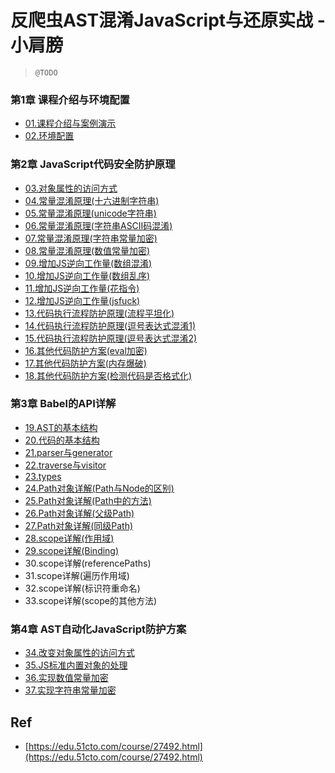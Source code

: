 # 反爬虫AST混淆JavaScript与还原实战 - 小肩膀

> `@TODO`

### 第1章 课程介绍与环境配置

* [01.课程介绍与案例演示](./01/)
* [02.环境配置](./02/)

### 第2章 JavaScript代码安全防护原理

* [03.对象属性的访问方式](./03/)
* [04.常量混淆原理(十六进制字符串)](./04/)
* [05.常量混淆原理(unicode字符串)](./05/)
* [06.常量混淆原理(字符串ASCII码混淆)](./06/)
* [07.常量混淆原理(字符串常量加密)](./07/)
* [08.常量混淆原理(数值常量加密)](./08/)
* [09.增加JS逆向工作量(数组混淆)](./09/)
* [10.增加JS逆向工作量(数组乱序)](./10)
* [11.增加JS逆向工作量(花指令)](./11/)
* [12.增加JS逆向工作量(jsfuck)](./12/)
* [13.代码执行流程防护原理(流程平坦化)](./13/)
* [14.代码执行流程防护原理(逗号表达式混淆1)](./14/)
* [15.代码执行流程防护原理(逗号表达式混淆2)](./15/)
* [16.其他代码防护方案(eval加密)](./16/)
* [17.其他代码防护方案(内存爆破)](./17/)
* [18.其他代码防护方案(检测代码是否格式化)](./18/)

### 第3章 Babel的API详解

* [19.AST的基本结构](./19/)
* [20.代码的基本结构](./20/)
* [21.parser与generator](./21/)
* [22.traverse与visitor](./22/)
* [23.types](./23/)
* [24.Path对象详解(Path与Node的区别)](./24/)
* [25.Path对象详解(Path中的方法)](./25/)
* [26.Path对象详解(父级Path)](./26/)
* [27.Path对象详解(同级Path)](./27/)
* [28.scope详解(作用域)](./28/)
* [29.scope详解(Binding)](./29/)
* 30.scope详解(referencePaths)
* 31.scope详解(遍历作用域)
* 32.scope详解(标识符重命名)
* 33.scope详解(scope的其他方法)

### 第4章 AST自动化JavaScript防护方案

* [34.改变对象属性的访问方式](./34/)
* [35.JS标准内置对象的处理](./35/)
* [36.实现数值常量加密](./36/)
* [37.实现字符串常量加密](./37/)

## Ref

* [https://edu.51cto.com/course/27492.html](https://edu.51cto.com/course/27492.html)